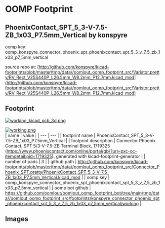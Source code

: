 # OOMP Footprint  
## PhoenixContact_SPT_5_3-V-7.5-ZB_1x03_P7.5mm_Vertical  by konspyre  
  
oomp key: oomp_konspyre_connector_phoenix_spt_phoenixcontact_spt_5_3_v_7_5_zb_1x03_p7_5mm_vertical  
  
source repo at: [http://github.com/konspyre/kicad-footprints/blob/master/tmp/data//oomlout_oomp_footprint_src/Varistor.pretty/RV_Rect_V25S440P_L26.5mm_W8.2mm_P12.7mm.kicad_mod](http://github.com/konspyre/kicad-footprints/blob/master/tmp/data//oomlout_oomp_footprint_src/Varistor.pretty/RV_Rect_V25S440P_L26.5mm_W8.2mm_P12.7mm.kicad_mod)  
## Footprint  
  
[![working_kicad_pcb_3d.png](working_kicad_pcb_3d_600.png)](working_kicad_pcb_3d.png)  
  
[![working.png](working_600.png)](working.png)  
| name | value | 
| --- | --- | 
| footprint name | PhoenixContact_SPT_5_3-V-7.5-ZB_1x03_P7.5mm_Vertical | 
| footprint description | Connector Phoenix Contact, SPT 5/3-V-7.5-ZB Terminal Block, 1719325 (https://www.phoenixcontact.com/online/portal/gb/?uri=pxc-oc-itemdetail:pid=1719325), generated with kicad-footprint-generator | 
| number of pads | 3 | 
| github path | http://github.com/konspyre/kicad-footprints/blob/master/tmp/data//oomlout_oomp_footprint_src/Connector_Phoenix_SPT.pretty/PhoenixContact_SPT_5_3-V-7.5-ZB_1x03_P7.5mm_Vertical.kicad_mod | 
| oomp key | oomp_konspyre_connector_phoenix_spt_phoenixcontact_spt_5_3_v_7_5_zb_1x03_p7_5mm_vertical | 
| oomp bot github | https://github.com/oomlout/oomlout_oomp_footprint_bot/tree/main/tmp/data//oomlout_oomp_footprint_src/footprints/konspyre_connector_phoenix_spt_phoenixcontact_spt_5_3_v_7_5_zb_1x03_p7_5mm_vertical/working | 
## Images  
